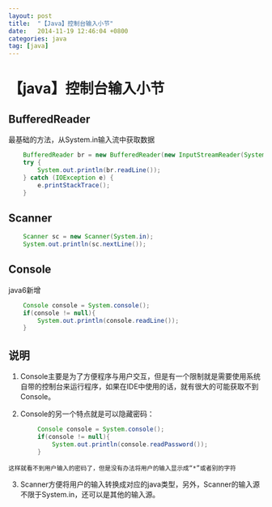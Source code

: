 ```yaml
---
layout: post
title:  "【Java】控制台输入小节"
date:   2014-11-19 12:46:04 +0800
categories: java
tag: [java]
---
```

# 【java】控制台输入小节

## BufferedReader

最基础的方法，从System.in输入流中获取数据

```java
    BufferedReader br = new BufferedReader(new InputStreamReader(System.in));
    try {
        System.out.println(br.readLine());
    } catch (IOException e) {
        e.printStackTrace();
    }
```

## Scanner

```java
    Scanner sc = new Scanner(System.in);
    System.out.println(sc.nextLine());
```

## Console
java6新增

```java
    Console console = System.console();
    if(console != null){
        System.out.println(console.readLine());
    }
```

## 说明

1. Console主要是为了方便程序与用户交互，但是有一个限制就是需要使用系统自带的控制台来运行程序，如果在IDE中使用的话，就有很大的可能获取不到Console。

2. Console的另一个特点就是可以隐藏密码：

```java
        Console console = System.console();
        if(console != null){
            System.out.println(console.readPassword());
        }
```
    这样就看不到用户输入的密码了，但是没有办法将用户的输入显示成“*”或者别的字符

3. Scanner方便将用户的输入转换成对应的java类型，另外，Scanner的输入源不限于System.in，还可以是其他的输入源。
